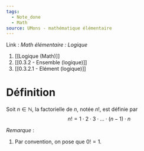 ```yaml
---
tags:
  - Note_done
  - Math
source: UMons - mathématique élémentaire
---
```


Link : 
_Math élémentaire : Logique_
1. [[Logique (Math)]]
2. [[0.3.2 - Ensemble (logique)]]
3. [[0.3.2.1 - Elément (logique)]]

# Définition
Soit $n ∈ \mathbb{N}$, la factorielle de $n$, notée $n!$, est définie par $$n! = 1 · 2 · 3 · ... ·(n−1)· n$$

 _Remarque_ :
1. Par convention, on pose que $0! = 1$.